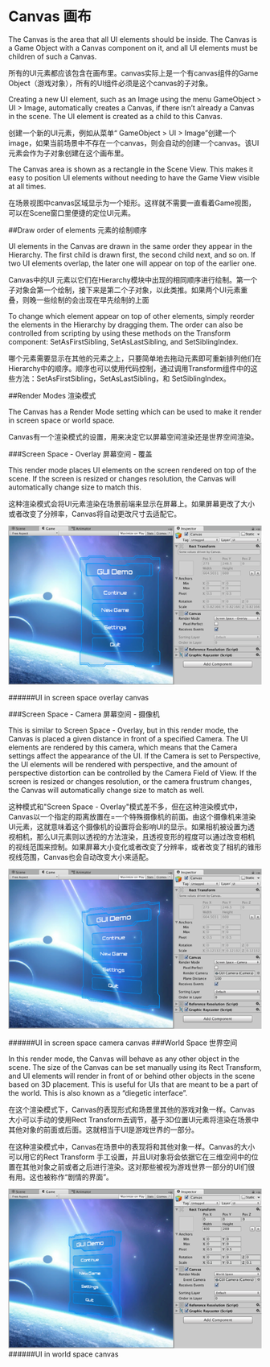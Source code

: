 # Canvas 画布

The Canvas is the area that all UI elements should be inside. The Canvas is a Game Object with a Canvas component on it, and all UI elements must be children of such a Canvas.

所有的UI元素都应该包含在画布里。canvas实际上是一个有canvas组件的Game Object（游戏对象），所有的UI组件必须是这个canvas的子对象。


Creating a new UI element, such as an Image using the menu GameObject > UI > Image, automatically creates a Canvas, if there isn’t already a Canvas in the scene. The UI element is created as a child to this Canvas.

创建一个新的UI元素，例如从菜单“ GameObject > UI > Image”创建一个image，如果当前场景中不存在一个canvas，则会自动的创建一个canvas。该UI元素会作为子对象创建在这个画布里。

The Canvas area is shown as a rectangle in the Scene View. This makes it easy to position UI elements without needing to have the Game View visible at all times.

在场景视图中canvas区域显示为一个矩形。这样就不需要一直看着Game视图，可以在Scene窗口里便捷的定位UI元素。

##Draw order of elements 元素的绘制顺序

UI elements in the Canvas are drawn in the same order they appear in the Hierarchy. The first child is drawn first, the second child next, and so on. If two UI elements overlap, the later one will appear on top of the earlier one.

Canvas中的UI 元素以它们在Hierarchy模块中出现的相同顺序进行绘制。第一个子对象会第一个绘制，接下来是第二个子对象，以此类推。如果两个UI元素重叠，则晚一些绘制的会出现在早先绘制的上面

To change which element appear on top of other elements, simply reorder the elements in the Hierarchy by dragging them. The order can also be controlled from scripting by using these methods on the Transform component: SetAsFirstSibling, SetAsLastSibling, and SetSiblingIndex.

哪个元素需要显示在其他的元素之上，只要简单地去拖动元素即可重新排列他们在Hierarchy中的顺序。顺序也可以使用代码控制，通过调用Transform组件中的这些方法：SetAsFirstSibling，SetAsLastSibling，和 SetSiblingIndex。

##Render Modes 渲染模式

The Canvas has a Render Mode setting which can be used to make it render in screen space or world space.

Canvas有一个渲染模式的设置，用来决定它以屏幕空间渲染还是世界空间渲染。

###Screen Space - Overlay 屏幕空间 - 覆盖


This render mode places UI elements on the screen rendered on top of the scene. If the screen is resized or changes resolution, the Canvas will automatically change size to match this.

这种渲染模式会将UI元素渲染在场景前端来显示在屏幕上。如果屏幕更改了大小或者改变了分辨率，Canvas将自动更改尺寸去适配它。

![](Main/GUI_Canvas_Screenspace_Overlay.png)

######UI in screen space overlay canvas

###Screen Space - Camera 屏幕空间 - 摄像机

This is similar to Screen Space - Overlay, but in this render mode, the Canvas is placed a given distance in front of a specified Camera. The UI elements are rendered by this camera, which means that the Camera settings affect the appearance of the UI. If the Camera is set to Perspective, the UI elements will be rendered with perspective, and the amount of perspective distortion can be controlled by the Camera Field of View. If the screen is resized or changes resolution, or the camera frustrum changes, the Canvas will automatically change size to match as well.

这种模式和"Screen Space - Overlay"模式差不多，但在这种渲染模式中，Canvas以一个指定的距离放置在=一个特殊摄像机的前面。由这个摄像机来渲染UI元素，这就意味着这个摄像机的设置将会影响UI的显示。如果相机被设置为透视相机，那么UI元素则以透视的方法渲染，且透视变形的程度可以通过改变相机的视线范围来控制。如果屏幕大小变化或者改变了分辨率，或者改变了相机的锥形视线范围，Canvas也会自动改变大小来适配。

![UI in screen space camera canvas](Main/GUI_Canvas_Screenspace_Camera.png)

######UI in screen space camera canvas
###World Space 世界空间

In this render mode, the Canvas will behave as any other object in the scene. The size of the Canvas can be set manually using its Rect Transform, and UI elements will render in front of or behind other objects in the scene based on 3D placement. This is useful for UIs that are meant to be a part of the world. This is also known as a “diegetic interface”.

在这个渲染模式下，Canvas的表现形式和场景里其他的游戏对象一样。Canvas大小可以手动的使用Rect Transform去调节，基于3D位置UI元素将渲染在场景中其他对象的前面或后面。这就相当于UI是游戏世界的一部分。

在这种渲染模式中，Canvas在场景中的表现将和其他对象一样。Canvas的大小可以用它的Rect Transform 手工设置，并且UI对象将会依据它在三维空间中的位置在其他对象之前或者之后进行渲染。这对那些被视为游戏世界一部分的UI们很有用。这也被称作“剧情的界面”。

![](Main/GUI_Canvas_Worldspace.png)
######UI in world space canvas